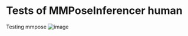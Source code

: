 # Tests of MMPoseInferencer human
Testing mmpose
![image](https://github.com/user-attachments/assets/04767925-2538-445f-b3f0-3468f3866ef7)
